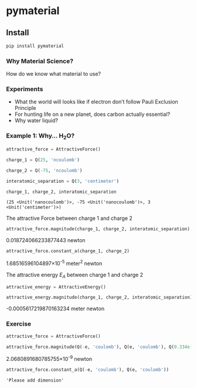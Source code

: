 pymaterial
================

<!-- WARNING: THIS FILE WAS AUTOGENERATED! DO NOT EDIT! -->

## Install

``` sh
pip install pymaterial
```

### Why Material Science?

How do we know what material to use?

### Experiments

-   What the world will looks like if electron don’t follow Pauli
    Exclusion Principle
-   For hunting life on a new planet, does carbon actually essential?
-   Why water liquid?

### Example 1: Why… $\mathrm{H}_2\mathrm{O}$?

``` python
attractive_force = AttractiveForce()
```

``` python
charge_1 = Q(25, 'ncoulomb')
```

``` python
charge_2 = Q(-75, 'ncoulomb')
```

``` python
interatomic_separation = Q(3, 'centimeter')
```

``` python
charge_1, charge_2, interatomic_separation
```

    (25 <Unit('nanocoulomb')>, -75 <Unit('nanocoulomb')>, 3 <Unit('centimeter')>)

The attractive Force between charge 1 and charge 2

``` python
attractive_force.magnitude(charge_1, charge_2, interatomic_separation)
```

0.018724066233877443 newton

``` python
attractive_force.constant_a(charge_1, charge_2)
```

1.68516596104897×10<sup>-5</sup> meter<sup>2</sup> newton

The attractive energy $E_A$ between charge 1 and charge 2

``` python
attractive_energy = AttractiveEnergy()
```

``` python
attractive_energy.magnitude(charge_1, charge_2, interatomic_separation)
```

-0.0005617219870163234 meter newton

### Exercise

``` python
attractive_force = AttractiveForce()
```

``` python
attractive_force.magnitude(Q(-e, 'coulomb'), Q(e, 'coulomb'), Q(0.334e-9, 'meter'))
```

2.0680891680785755×10<sup>-9</sup> newton

``` python
attractive_force.constant_a(Q(-e, 'coulomb'), Q(e, 'coulomb'))
```

    'Please add dimension'
